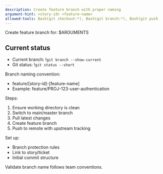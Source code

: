 ```yaml
---
description: Create feature branch with proper naming
argument-hint: <story-id> <feature-name>
allowed-tools: Bash(git checkout:*), Bash(git branch:*), Bash(git push:*)
---
```


Create feature branch for: $ARGUMENTS

## Current status
- Current branch: !`git branch --show-current`
- Git status: !`git status --short`

Branch naming convention:
- feature/[story-id]-[feature-name]
- Example: feature/PROJ-123-user-authentication

Steps:
1. Ensure working directory is clean
2. Switch to main/master branch
3. Pull latest changes
4. Create feature branch
5. Push to remote with upstream tracking

Set up:
- Branch protection rules
- Link to story/ticket
- Initial commit structure

Validate branch name follows team conventions.